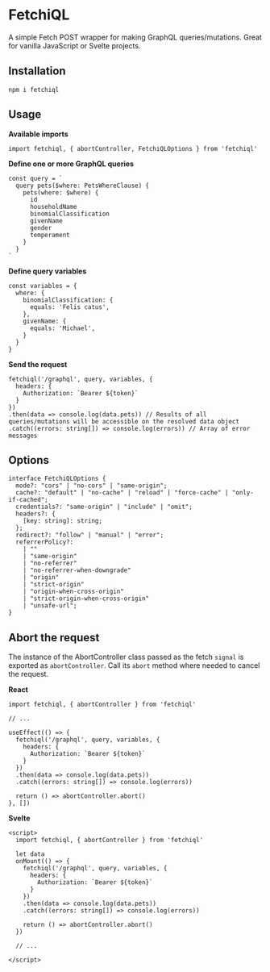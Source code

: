 # FetchiQL

A simple Fetch POST wrapper for making GraphQL queries/mutations. Great for vanilla JavaScript or Svelte projects.

## Installation
```
npm i fetchiql
```

## Usage
**Available imports**
```
import fetchiql, { abortController, FetchiQLOptions } from 'fetchiql'
```

**Define one or more GraphQL queries**
```
const query = `
  query pets($where: PetsWhereClause) {
    pets(where: $where) {
      id
      householdName
      binomialClassification
      givenName
      gender
      temperament
    }
  }
`
```
**Define query variables**
```
const variables = {
  where: {
    binomialClassification: {
      equals: 'Felis catus',
    },
    givenName: {
      equals: 'Michael',
    }
  }
}
```

**Send the request**
```
fetchiql('/graphql', query, variables, {
  headers: {
    Authorization: `Bearer ${token}`
  }
})
.then(data => console.log(data.pets)) // Results of all queries/mutations will be accessible on the resolved data object
.catch((errors: string[]) => console.log(errors)) // Array of error messages

```

## Options
```
interface FetchiQLOptions {
  mode?: "cors" | "no-cors" | "same-origin";
  cache?: "default" | "no-cache" | "reload" | "force-cache" | "only-if-cached";
  credentials?: "same-origin" | "include" | "omit";
  headers?: {
    [key: string]: string;
  };
  redirect?: "follow" | "manual" | "error";
  referrerPolicy?:
    | ""
    | "same-origin"
    | "no-referrer"
    | "no-referrer-when-downgrade"
    | "origin"
    | "strict-origin"
    | "origin-when-cross-origin"
    | "strict-origin-when-cross-origin"
    | "unsafe-url";
}
```

## Abort the request

The instance of the AbortController class passed as the fetch `signal` is exported as `abortController`. Call its `abort` method where needed to cancel the request.

**React**
```
import fetchiql, { abortController } from 'fetchiql'

// ...

useEffect(() => {
  fetchiql('/graphql', query, variables, {
    headers: {
      Authorization: `Bearer ${token}`
    }
  })
  .then(data => console.log(data.pets))
  .catch((errors: string[]) => console.log(errors))

  return () => abortController.abort()
}, [])
```

**Svelte**
```
<script>
  import fetchiql, { abortController } from 'fetchiql'

  let data
  onMount(() => {
    fetchiql('/graphql', query, variables, {
      headers: {
        Authorization: `Bearer ${token}`
      }
    })
    .then(data => console.log(data.pets))
    .catch((errors: string[]) => console.log(errors))

    return () => abortController.abort()
  })

  // ...

</script>
```


